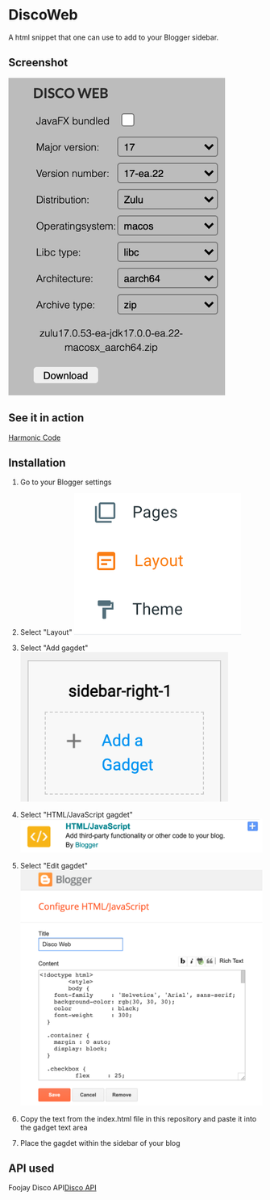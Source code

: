 # DiscoWeb
A html snippet that one can use to add to your Blogger sidebar. 

## Screenshot
![Screenshot](https://raw.githubusercontent.com/HanSolo/discoweb/blogger/screenshot.png)

## See it in action
<div><a href="https://harmoniccode.blogspot.com/" title="Harmonic Code">Harmonic Code</a></div>

## Installation
1. Go to your Blogger settings

2. Select "Layout"
![Layout](https://raw.githubusercontent.com/HanSolo/discoweb/blogger/installation/layout.png)

3. Select "Add gagdet"
![AddGadget](https://raw.githubusercontent.com/HanSolo/discoweb/blogger/installation/addgadget.png)

4. Select "HTML/JavaScript gagdet"
![SelectHtmlJavaScriptGadget](https://raw.githubusercontent.com/HanSolo/discoweb/blogger/installation/htmljavascriptgadget.png)

5. Select "Edit gagdet"
![EditGadget](https://raw.githubusercontent.com/HanSolo/discoweb/blogger/installation/editgadget.png)

6. Copy the text from the index.html file in this repository and paste it into the gadget text area

7. Place the gagdet within the sidebar of your blog


## API used
<div>Foojay Disco API<a href="https://github.com/foojay2020/discoapi" title="DiscoAPI">Disco API</a></div>
